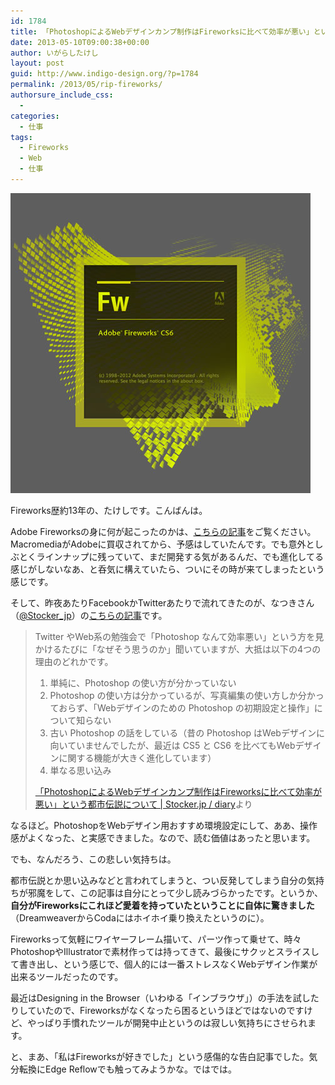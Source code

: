 ```yaml
---
id: 1784
title: 「PhotoshopによるWebデザインカンプ制作はFireworksに比べて効率が悪い」という都市伝説について、を読んで
date: 2013-05-10T09:00:38+00:00
author: いがらしたけし
layout: post
guid: http://www.indigo-design.org/?p=1784
permalink: /2013/05/rip-fireworks/
authorsure_include_css:
  - 
categories:
  - 仕事
tags:
  - Fireworks
  - Web
  - 仕事
---
```

<img title="fireworks_cs6.jpg" src="/wp-content/uploads/2013/05/fireworks_cs6.jpg" alt="Fireworks cs6" width="480" height="480" border="0" />

Fireworks歴約13年の、たけしです。こんばんは。

Adobe Fireworksの身に何が起こったのかは、[こちらの記事](http://www.itmedia.co.jp/news/articles/1305/07/news030.html)をご覧ください。MacromediaがAdobeに買収されてから、予感はしていたんです。でも意外としぶとくラインナップに残っていて、まだ開発する気があるんだ、でも進化してる感じがしないなあ、と呑気に構えていたら、ついにその時が来てしまったという感じです。

そして、昨夜あたりFacebookかTwitterあたりで流れてきたのが、なつきさん（[@Stocker_jp](https://twitter.com/Stocker_jp)）の[こちらの記事](http://stocker.jp/diary/switch-to-photoshop/)です。

> Twitter やWeb系の勉強会で「Photoshop なんて効率悪い」という方を見かけるたびに「なぜそう思うのか」聞いていますが、大抵は以下の4つの理由のどれかです。
> 
>   1. 単純に、Photoshop の使い方が分かっていない
>   2. Photoshop の使い方は分かっているが、写真編集の使い方しか分かっておらず、「Webデザインのための Photoshop の初期設定と操作」について知らない
>   3. 古い Photoshop の話をしている（昔の Photoshop はWebデザインに向いていませんでしたが、最近は CS5 と CS6 を比べてもWebデザインに関する機能が大きく進化しています）
>   4. 単なる思い込み
> 
> [「PhotoshopによるWebデザインカンプ制作はFireworksに比べて効率が悪い」という都市伝説について | Stocker.jp / diary](http://stocker.jp/diary/switch-to-photoshop/)より

なるほど。PhotoshopをWebデザイン用おすすめ環境設定にして、ああ、操作感がよくなった、と実感できました。なので、読む価値はあったと思います。

でも、なんだろう、この悲しい気持ちは。

都市伝説とか思い込みなどと言われてしまうと、つい反発してしまう自分の気持ちが邪魔をして、この記事は自分にとって少し読みづらかったです。というか、**自分がFireworksにこれほど愛着を持っていたということに自体に驚きました**（DreamweaverからCodaにはホイホイ乗り換えたというのに）。

Fireworksって気軽にワイヤーフレーム描いて、パーツ作って乗せて、時々PhotoshopやIllustratorで素材作っては持ってきて、最後にサクッとスライスして書き出し、という感じで、個人的には一番ストレスなくWebデザイン作業が出来るツールだったのです。

最近はDesigning in the Browser（いわゆる「インブラウザ」）の手法を試したりしていたので、Fireworksがなくなったら困るというほどではないのですけど、やっぱり手慣れたツールが開発中止というのは寂しい気持ちにさせられます。

と、まあ、「私はFireworksが好きでした」という感傷的な告白記事でした。気分転換にEdge Reflowでも触ってみようかな。ではでは。
